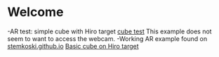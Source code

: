 # Welcome

-AR test: simple cube with Hiro target
[cube test](../ar-test.html "Test 001")
This example does not seem to want to access the webcam.
-Working AR example found on [stemkoski.github.io](https://stemkoski.github.io)
[Basic cube on Hiro target](../hello-cube.html "Basic cube example by stemkoski")